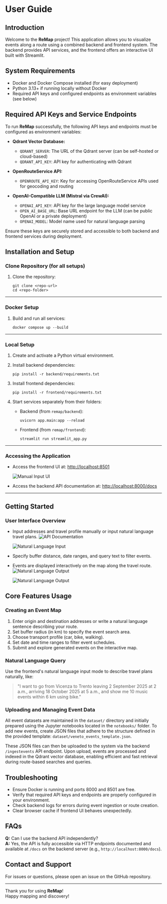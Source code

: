 # User Guide

## Introduction

Welcome to the **ReMap** project! This application allows you to visualize events along a route using a combined backend and frontend system. The backend provides API services, and the frontend offers an interactive UI built with Streamlit.

## System Requirements

- Docker and Docker Compose installed (for easy deployment)
- Python 3.13+ if running locally without Docker
- Required API keys and configured endpoints as environment variables (see below)

## Required API Keys and Service Endpoints

To run **ReMap** successfully, the following API keys and endpoints must be configured as environment variables:

- **Qdrant Vector Database:**  
  - `QDRANT_SERVER`: The URL of the Qdrant server (can be self-hosted or cloud-based)  
  - `QDRANT_API_KEY`: API key for authenticating with Qdrant

- **OpenRouteService API:**  
  - `OPENROUTE_API_KEY`: Key for accessing OpenRouteService APIs used for geocoding and routing

- **OpenAI-Compatible LLM (Mistral via CrewAI):**  
  - `OPENAI_API_KEY`: API key for the large language model service  
  - `OPEN_AI_BASE_URL`: Base URL endpoint for the LLM (can be public OpenAI or a private deployment)  
  - `OPENAI_MODEL`: Model name used for natural language parsing

Ensure these keys are securely stored and accessible to both backend and frontend services during deployment.

## Installation and Setup

### Clone Repository (for all setups)

1. Clone the repository:

    ```
    git clone <repo-url>
    cd <repo-folder>
    ```

---

### Docker Setup

1. Build and run all services:

    ```
    docker compose up --build
    ```

---

### Local Setup

1. Create and activate a Python virtual environment.

2. Install backend dependencies:

    ```
    pip install -r backend/requirements.txt
    ```

3. Install frontend dependencies:

    ```
    pip install -r frontend/requirements.txt
    ```

4. Start services separately from their folders:

    - Backend (from `remap/backend`):

      ```
      uvicorn app.main:app --reload
      ```

    - Frontend (from `remap/frontend`):

      ```
      streamlit run streamlit_app.py
      ```

---

### Accessing the Application

- Access the frontend UI at: [http://localhost:8501](http://localhost:8501)  

  ![Manual Input UI](./images/manualinput.png "Manual Input Interface")

- Access the backend API documentation at: [http://localhost:8000/docs](http://localhost:8000/docs)  



---

## Getting Started

### User Interface Overview

- Input addresses and travel profile manually or input natural language travel plans.
  ![API Documentation](./images/manualinput.png "FastAPI Docs Interface")

  ![Natural Language Input](./images/naturallanguageinput.png "Natural Language Input Mode")

- Specify buffer distance, date ranges, and query text to filter events.

- Events are displayed interactively on the map along the travel route.
 ![Natural Language Output](./images/manualoutput.png "Events Displayed on Map")

  ![Natural Language Output](./images/naturallanguageoutput.png "Events Displayed on Map")

## Core Features Usage

### Creating an Event Map

1. Enter origin and destination addresses or write a natural language sentence describing your route.
2. Set buffer radius (in km) to specify the event search area.
3. Choose transport profile (car, bike, walking).
4. Set date and time ranges to filter event schedules.
5. Submit and explore generated events on the interactive map.

### Natural Language Query

Use the frontend's natural language input mode to describe travel plans naturally, like:

> "I want to go from Vicenza to Trento leaving 2 September 2025 at 2 a.m., arriving 18 October 2025 at 5 a.m., and show me 10 music events within 6 km using bike."

### Uploading and Managing Event Data

All event datasets are maintained in the `dataset/` directory and initially prepared using the Jupyter notebooks located in the `notebooks/` folder. To add new events, create JSON files that adhere to the structure defined in the provided template: `dataset/veneto_events_template.json`. 

These JSON files can then be uploaded to the system via the backend `/ingestevents` API endpoint. Upon upload, events are processed and indexed in the Qdrant vector database, enabling efficient and fast retrieval during route-based searches and queries.

## Troubleshooting

- Ensure Docker is running and ports 8000 and 8501 are free.
- Verify that required API keys and endpoints are properly configured in your environment.
- Check backend logs for errors during event ingestion or route creation.
- Clear browser cache if frontend UI behaves unexpectedly.

## FAQs

**Q:** Can I use the backend API independently?  
**A:** Yes, the API is fully accessible via HTTP endpoints documented and available at `/docs` on the backend server (e.g., `http://localhost:8000/docs`).



## Contact and Support

For issues or questions, please open an issue on the GitHub repository.

---

Thank you for using **ReMap**!  
Happy mapping and discovery!
